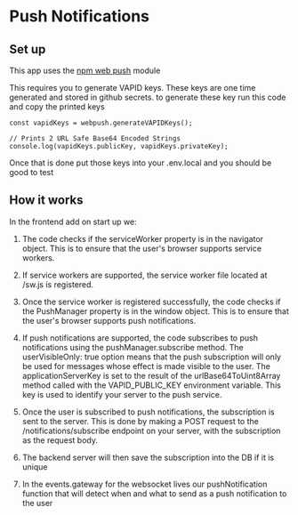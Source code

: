 # Push Notifications

## Set up

This app uses the [npm web push](https://www.npmjs.com/package/web-push) module

This requires you to generate VAPID keys. These keys are one time generated and stored in github secrets. to generate these key run this code and copy the printed keys
```
const vapidKeys = webpush.generateVAPIDKeys();

// Prints 2 URL Safe Base64 Encoded Strings
console.log(vapidKeys.publicKey, vapidKeys.privateKey);
```

Once that is done put those keys into your .env.local and you should be good to test

## How it works


In the frontend add on start up we:

1. The code checks if the serviceWorker property is in the navigator object. This is to ensure that the user's browser supports service workers.

2. If service workers are supported, the service worker file located at /sw.js is registered.

3. Once the service worker is registered successfully, the code checks if the PushManager property is in the window object. This is to ensure that the user's browser supports push notifications.

4. If push notifications are supported, the code subscribes to push notifications using the pushManager.subscribe method. The userVisibleOnly: true option means that the push subscription will only be used for messages whose effect is made visible to the user. The applicationServerKey is set to the result of the urlBase64ToUint8Array method called with the VAPID_PUBLIC_KEY environment variable. This key is used to identify your server to the push service.

5. Once the user is subscribed to push notifications, the subscription is sent to the server. This is done by making a POST request to the /notifications/subscribe endpoint on your server, with the subscription as the request body.

6. The backend server will then save the subscription into the DB if it is unique

7. In the events.gateway for the websocket lives our pushNotification function that will detect when and what to send as a push notification to the user 

